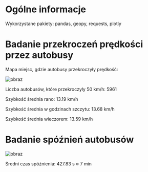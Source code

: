 # Ogólne informacje

Wykorzystane pakiety: pandas, geopy, requests, plotly

# Badanie przekroczeń prędkości przez autobusy

Mapa miejsc, gdzie autobusy przekroczyły prędkość:

![obraz](https://github.com/Avamaco/python_zadanie_zaliczeniowe/assets/83976384/7f22602f-dae5-48e2-8266-dd8f5844005b)

Liczba autobusów, które przekroczyły 50 km/h: 5961

Szybkość średnia rano: 13.19 km/h

Szybkość średnia w godzinach szczytu: 13.68 km/h

Szybkość średnia wieczorem: 13.59 km/h

# Badanie spóźnień autobusów

![obraz](https://github.com/Avamaco/python_zadanie_zaliczeniowe/assets/83976384/dc66ca09-848e-4b2f-a5af-5645fd0213d0)

Średni czas spóźnienia: 427.83 s ≈ 7 min 
